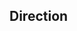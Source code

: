 ## Direction


<!-- <values.direction> -->
<!-- </values.direction> -->


<!-- <variants.direction> -->
<!-- </variants.direction> -->

